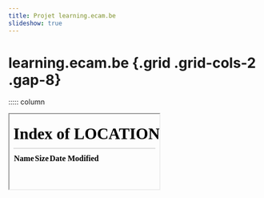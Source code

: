 ```yaml
---
title: Projet learning.ecam.be
slideshow: true
---
```


# learning.ecam.be {.grid .grid-cols-2 .gap-8}

::::: column
<Iframe src="/" class="w-full h-4/5 border rounded-xl shadow-lg overflow-hidden" />
:::::

::::: column
Une plateforme d'apprentissage spécialisée pour les cours techniques.

- Intégrée

- Correction symbolique automatique

- Génération d'exercices mathématiques
:::::

# Correction symbolique {.grid .grid-cols-2 .gap-8}

::::: {.border .rounded-xl .shadow-lg .p-10 .h-4--5 .z-20 .not-prose}
<Exercise id="presentation-factorisation" data='{"type": "Factor", "state": {"expr": "x^2-5x+6"}}' />

<Exercise id="presentation-diff" data='{"type": "Differentiate", "state": {"expr": "x^2 \\ln x"}}' />
:::::

::::: column
- L'expression est réellement analysée mathématiquement
:::::

# Génération d'exercices aléatoires {.grid .grid-cols-2 .gap-8}

::::: {.z-20 .not-prose}
<Exercise id="presentation-system" data='{"type": "System", "params": {"variables": ["x", "y", "z"], "L": ["-3", "-2", "-1", "0", "1", "2", "3"], "U": ["-3", "-2", "-1", "1", "2", "3"], "X": ["-3", "-2", "-1", "0", "1", "2", "3"]}}' />
:::::

# Python {.w-1--2}

~~~ python {.run}
from sympy import *
x = Symbol("x")
factor(x**2 - 5*x + 6)
~~~

Accès à un interpréteur Python sans aucune installation.